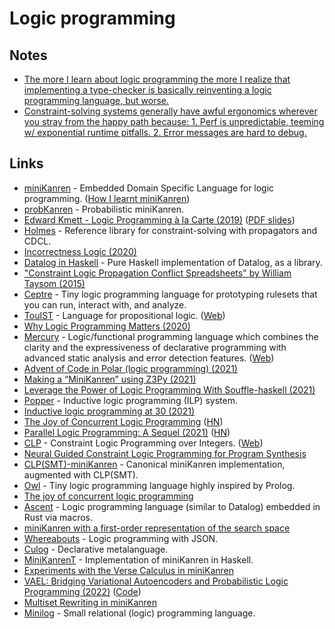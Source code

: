 # Logic programming

## Notes

- [The more I learn about logic programming the more I realize that implementing a type-checker is basically reinventing a logic programming language, but worse.](https://twitter.com/GabriellaG439/status/1567311830317670400)
- [Constraint-solving systems generally have awful ergonomics wherever you stray from the happy path because: 1. Perf is unpredictable, teeming w/ exponential runtime pitfalls. 2. Error messages are hard to debug.](https://twitter.com/laughinghan/status/1567588521694883840)

## Links

- [miniKanren](http://minikanren.org/) - Embedded Domain Specific Language for logic programming. ([How I learnt miniKanren](https://bharathi.xyz/pl/learning-miniKanren.html))
- [probKanren](https://github.com/webyrd/probKanren) - Probabilistic miniKanren.
- [Edward Kmett - Logic Programming à la Carte (2019)](https://www.youtube.com/watch?v=KxeHGcbh-4c) ([PDF slides](https://drive.google.com/file/d/1l8g5hYmx3w6C-2MDHYEQfL5KAwznx-t_/view))
- [Holmes](https://github.com/i-am-tom/holmes) - Reference library for constraint-solving with propagators and CDCL.
- [Incorrectness Logic (2020)](http://www0.cs.ucl.ac.uk/staff/p.ohearn/papers/IncorrectnessLogic.pdf)
- [Datalog in Haskell](https://github.com/travitch/datalog) - Pure Haskell implementation of Datalog, as a library.
- ["Constraint Logic Propagation Conflict Spreadsheets" by William Taysom (2015)](https://www.youtube.com/watch?v=voG5-15aDu4)
- [Ceptre](https://github.com/chrisamaphone/interactive-lp) - Tiny logic programming language for prototyping rulesets that you can run, interact with, and analyze.
- [TouIST](https://github.com/touist/touist) - Language for propositional logic. ([Web](https://www.irit.fr/TouIST/))
- [Why Logic Programming Matters (2020)](https://cxlabs.sap.com/2020/11/16/why-logic-programming-matters/)
- [Mercury](https://github.com/Mercury-Language/mercury) - Logic/functional programming language which combines the clarity and the expressiveness of declarative programming with advanced static analysis and error detection features. ([Web](http://www.mercurylang.org/))
- [Advent of Code in Polar (logic programming) (2021)](https://www.osohq.com/post/advent-of-code-in-polar)
- [Making a “MiniKanren” using Z3Py (2021)](https://www.philipzucker.com/minikanren-z3py/)
- [Leverage the Power of Logic Programming With Souffle-haskell (2021)](https://luctielen.com/videos/leverage_the_power_of_logic_programming/)
- [Popper](https://github.com/logic-and-learning-lab/Popper) - Inductive logic programming (ILP) system.
- [Inductive logic programming at 30 (2021)](https://arxiv.org/pdf/2102.10556.pdf)
- [The Joy of Concurrent Logic Programming](http://www.call-with-current-continuation.org/articles/the-joy-of-concurrent-logic-programming.txt) ([HN](https://news.ycombinator.com/item?id=29139437))
- [Parallel Logic Programming: A Sequel (2021)](https://arxiv.org/abs/2111.11218) ([HN](https://news.ycombinator.com/item?id=29499055))
- [CLP](https://github.com/triska/clpz) - Constraint Logic Programming over Integers. ([Web](https://www.metalevel.at/prolog/clpz))
- [Neural Guided Constraint Logic Programming for Program Synthesis](https://github.com/xuexue/neuralkanren)
- [CLP(SMT)-miniKanren](https://github.com/namin/clpsmt-miniKanren) - Canonical miniKanren implementation, augmented with CLP(SMT).
- [Owl](https://github.com/jdrprod/owl) - Tiny logic programming language highly inspired by Prolog.
- [The joy of concurrent logic programming](http://www.call-with-current-continuation.org/articles/the-joy-of-concurrent-logic-programming.txt)
- [Ascent](https://github.com/s-arash/ascent) - Logic programming language (similar to Datalog) embedded in Rust via macros.
- [miniKanren with a first-order representation of the search space](https://github.com/gregr/first-order-miniKanren)
- [Whereabouts](https://github.com/cicada-lang/whereabouts) - Logic programming with JSON.
- [Culog](https://github.com/eashanhatti/culog) - Declarative metalanguage.
- [MiniKanrenT](https://github.com/jvranish/MiniKanrenT) - Implementation of miniKanren in Haskell.
- [Experiments with the Verse Calculus in miniKanren](https://github.com/webyrd/wreckto-verseo)
- [VAEL: Bridging Variational Autoencoders and Probabilistic Logic Programming (2022)](https://arxiv.org/abs/2202.04178) ([Code](https://github.com/EleMisi/VAEL))
- [Multiset Rewriting in miniKanren](https://github.com/webyrd/linear-logic-multiset-rewriting)
- [Minilog](https://github.com/lambduli/minilog) - Small relational (logic) programming language.
